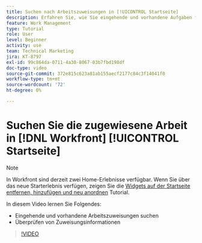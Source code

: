 ```yaml
---
title: Suchen nach Arbeitszuweisungen in [!UICONTROL Startseite]
description: Erfahren Sie, wie Sie eingehende und vorhandene Aufgaben finden, die Ihnen zugewiesen sind in [!UICONTROL  ]. Überprüfen Sie dann die Zuweisungsinformationen.
feature: Work Management
type: Tutorial
role: User
level: Beginner
activity: use
team: Technical Marketing
jira: KT-8797
exl-id: 99c864da-0711-4a30-8067-03b7fbd198df
doc-type: video
source-git-commit: 372e815c623a81ab155aecf2177c84c3f14041f0
workflow-type: tm+mt
source-wordcount: '72'
ht-degree: 0%

---
```


# Suchen Sie die zugewiesene Arbeit in [!DNL Workfront] [!UICONTROL Startseite]



>[!NOTE]
>
>In Workfront sind derzeit zwei Home-Erlebnisse verfügbar. Wenn Sie über das neue Starterlebnis verfügen, zeigen Sie die [Widgets auf der Startseite entfernen, hinzufügen und neu anordnen](/help/workfront-home/remove-add-and-rearrange-widgets.md) Tutorial.


In diesem Video lernen Sie Folgendes:

* Eingehende und vorhandene Arbeitszuweisungen suchen
* Überprüfen von Zuweisungsinformationen

>[!VIDEO](https://video.tv.adobe.com/v/335098/?quality=12&learn=on)
